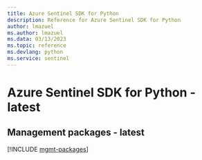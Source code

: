 ```yaml
---
title: Azure Sentinel SDK for Python
description: Reference for Azure Sentinel SDK for Python
author: lmazuel
ms.author: lmazuel
ms.data: 03/13/2023
ms.topic: reference
ms.devlang: python
ms.service: sentinel
---
```

# Azure Sentinel SDK for Python - latest

## Management packages - latest
[!INCLUDE [mgmt-packages](sentinel-mgmt-index.md)]